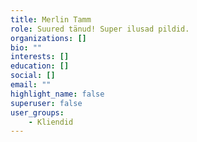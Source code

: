 ```yaml
---
title: Merlin Tamm
role: Suured tänud! Super ilusad pildid.
organizations: []
bio: ""
interests: []
education: []
social: []
email: ""
highlight_name: false
superuser: false
user_groups:
    - Kliendid
---
```

